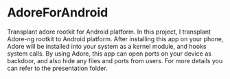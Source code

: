 AdoreForAndroid
===============

Transplant adore rootkit for Android platform.
In this project, I transplant Adore-ng rootkit to Android platform. After installing this app on your phone, Adore will
be installed into your system as a kernel module, and hooks system calls. 
By using Adore, this app can open ports on your device as backdoor, and also hide any files and ports from users.
For more details you can refer to the presentation folder.

